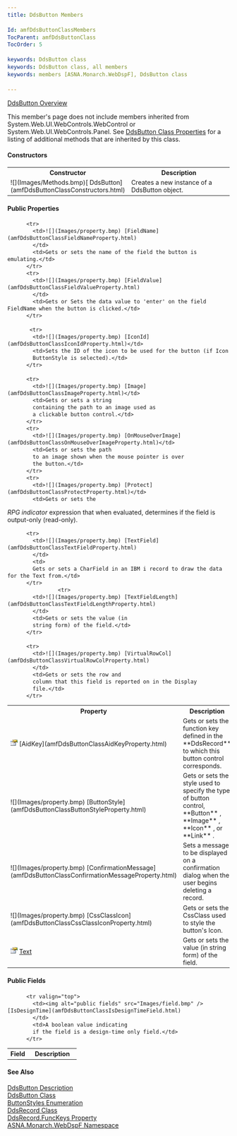 ```yaml
---
title: DdsButton Members

Id: amfDdsButtonClassMembers
TocParent: amfDdsButtonClass
TocOrder: 5

keywords: DdsButton class
keywords: DdsButton class, all members
keywords: members [ASNA.Monarch.WebDspF], DdsButton class

---
```


[DdsButton Overview](amfDdsButtonClass.html) 

This member's page does not include members inherited from System.Web.UI.WebControls.WebControl or System.Web.UI.WebControls.Panel. See [DdsButton Class Properties](amfDdsButtonClassProperties.html) for a listing of additional methods that are inherited by this class.
<!-- start constructor table -->	

#### Constructors
<table class="mytable" cellspacing="0" cellpadding="4" width="90%">
          <colgroup>
            <col width="30%" />
            <col width="70%" />
          </colgroup>
          <tr>
            <th>Constructor</th>
            <th>Description</th>
          </tr>
<!-- end copy BUT put in extra div and end of table -->
          <tr>
            <td>![](Images/Methods.bmp)[
              DdsButton](amfDdsButtonClassConstructors.html)
            </td>
            <td>Creates a new instance of a
            DdsButton object.</td>
          </tr>
</table>

<!-- start table -->	

#### Public Properties
<table class="mytable" cellspacing="0" cellpadding="4" width="90%">
          <colgroup>
            <col width="30%" />
            <col width="70%" />
          </colgroup>
          <tr>
            <th>Property</th>
            <th>Description</th>
          </tr>
          <tr>
            <td><img alt="public property" src="Images/property.bmp" /> [AidKey](amfDdsButtonClassAidKeyProperty.html)</td>
            <td>Gets or sets
            the function key defined in the 
 **DdsRecord**  to which this button control
            corresponds.</td>
          </tr>
          <tr>
            <td>![](Images/property.bmp) [ButtonStyle](amfDdsButtonClassButtonStyleProperty.html)
            </td>
            <td>Gets or sets the style
            used to specify the type of button control, 
 **Button** , 
 **Image** , **Icon** , or 
 **Link** .</td>
          </tr>
            <tr>
            <td>![](Images/property.bmp) [ConfirmationMessage](amfDdsButtonClassConfirmationMessageProperty.html)
            </td>
            <td>Sets a message to be displayed on a confirmation dialog when the user begins deleting a record.</td>
            </tr>
          <tr>
            <td>![](Images/property.bmp) [CssClassIcon](amfDdsButtonClassCssClassIconProperty.html)</td>
            <td>Gets or sets the CssClass used to style the button's Icon.</td>
          </tr>

          <tr>
            <td>![](Images/property.bmp) [FieldName](amfDdsButtonClassFieldNameProperty.html)
            </td>
            <td>Gets or sets the name of the field the button is emulating.</td>
          </tr>
          <tr>
            <td>![](Images/property.bmp) [FieldValue](amfDdsButtonClassFieldValueProperty.html)
            </td>
            <td>Gets or Sets the data value to 'enter' on the field FieldName when the button is clicked.</td>
          </tr>

           <tr>
            <td>![](Images/property.bmp) [IconId](amfDdsButtonClassIconIdProperty.html)</td>
            <td>Sets the ID of the icon to be used for the button (if Icon 
			ButtonStyle is selected).</td>
          </tr>

          <tr>
            <td>![](Images/property.bmp) [Image](amfDdsButtonClassImageProperty.html)</td>
            <td>Gets or sets a string
            containing the path to an image used as
            a clickable button control.</td>
          </tr>
          <tr>
            <td>![](Images/property.bmp) [OnMouseOverImage](amfDdsButtonClassOnMouseOverImageProperty.html)</td>
            <td>Gets or sets the path
            to an image shown when the mouse pointer is over
            the button.</td>
          </tr>
          <tr>
            <td>![](Images/property.bmp) [Protect](amfDdsButtonClassProtectProperty.html)</td>
            <td>Gets or sets the 
 *RPG indicator*  expression that when evaluated,
            determines if the field is output-only
            (read-only).</td>
          </tr>
        <tr>
            <td>![](Images/property.bmp) [Text](amfDdsButtonClassTextProperty.html)
            </td>
            <td>Gets or sets the value (in
            string form) of the field.</td>
          </tr>

          <tr>
            <td>![](Images/property.bmp) [TextField](amfDdsButtonClassTextFieldProperty.html)
            </td>
            <td>
			Gets or sets a CharField in an IBM i record to draw the data for the Text from.</td>
          </tr>
                    <tr>
            <td>![](Images/property.bmp) [TextFieldLength](amfDdsButtonClassTextFieldLengthProperty.html)
            </td>
            <td>Gets or sets the value (in
            string form) of the field.</td>
          </tr>

          <tr>
            <td>![](Images/property.bmp) [VirtualRowCol](amfDdsButtonClassVirtualRowColProperty.html)
            </td>
            <td>Gets or sets the row and
            column that this field is reported on in the Display
            file.</td>
          </tr>
</table>

<!-- start table -->	

#### Public Fields
<table class="mytable" cellspacing="0" cellpadding="4" width="90%">
          <colgroup>
            <col width="30%" />
            <col width="70%" />
          </colgroup>
          <tr>
            <th>Field</th>
            <th>Description</th>
          </tr>
<!-- end copy BUT put in extra div and end of table -->

          <tr valign="top">
            <td><img alt="public fields" src="Images/field.bmp" /> [IsDesignTime](amfDdsButtonClassIsDesignTimeField.html)
            </td>
            <td>A boolean value indicating
            if the field is a design-time only field.</td>
          </tr>
</table>

#### See Also
[DdsButton Description](amfUnderstandingButtons.html)<br /> [DdsButton Class](amfDdsButtonClass.html) <br /> [ ButtonStyles Enumeration](amfButtonStylesEnumeration.html) <br />[DdsRecord Class](amfDdsRecordClass.html)<br />[ DdsRecord.FuncKeys Property](amfDdsRecordClassFuncKeysProperty.html)<br />[ ASNA.Monarch.WebDspF Namespace](amfWebDspFNamespace.html)
